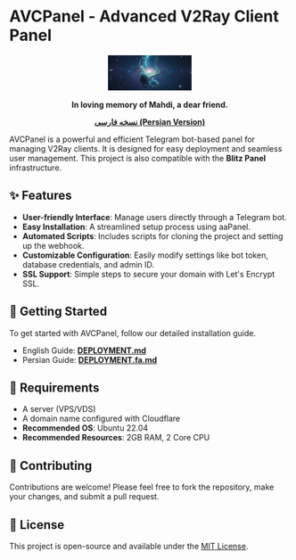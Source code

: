 # AVCPanel - Advanced V2Ray Client Panel

<p align="center">
  <img src="https://raw.githubusercontent.com/KimiVerse/AVCPanel/main/header.png" alt="AVCPanel header" width="150"/>
</p>

<p align="center">
  <strong>In loving memory of Mahdi, a dear friend.</strong>
</p>

<p align="center">
  <a href="README.fa.md"><strong>نسخه فارسی (Persian Version)</strong></a>
</p>

AVCPanel is a powerful and efficient Telegram bot-based panel for managing V2Ray clients. It is designed for easy deployment and seamless user management. This project is also compatible with the **Blitz Panel** infrastructure.

## ✨ Features

- **User-friendly Interface**: Manage users directly through a Telegram bot.
- **Easy Installation**: A streamlined setup process using aaPanel.
- **Automated Scripts**: Includes scripts for cloning the project and setting up the webhook.
- **Customizable Configuration**: Easily modify settings like bot token, database credentials, and admin ID.
- **SSL Support**: Simple steps to secure your domain with Let's Encrypt SSL.

## 🚀 Getting Started

To get started with AVCPanel, follow our detailed installation guide.

-  English Guide: [**DEPLOYMENT.md**](./DEPLOYMENT.md)
- Persian Guide: [**DEPLOYMENT.fa.md**](./DEPLOYMENT.fa.md)

## 🔧 Requirements

- A server (VPS/VDS)
- A domain name configured with Cloudflare
- **Recommended OS**: Ubuntu 22.04
- **Recommended Resources**: 2GB RAM, 2 Core CPU

## 🤝 Contributing

Contributions are welcome! Please feel free to fork the repository, make your changes, and submit a pull request.

## 📄 License

This project is open-source and available under the [MIT License](LICENSE).